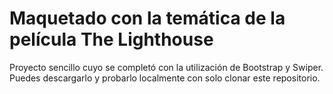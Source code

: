 # Maquetado con la temática de la película The Lighthouse
Proyecto sencillo cuyo se completó con la utilización de Bootstrap y Swiper. Puedes descargarlo y probarlo localmente con solo clonar este repositorio.
